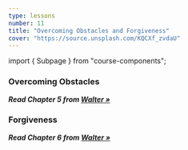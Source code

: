 ```yaml
---
type: lessons
number: 11
title: "Overcoming Obstacles and Forgiveness"
cover: "https://source.unsplash.com/KQCXf_zvdaU"
---
```

import { Subpage } from "course-components";

<Subpage slug="overcoming-obstacles">

### Overcoming Obstacles

***Read Chapter 5 from [Walter »][walter]***

</Subpage>
<Subpage slug="forgiveness">

### Forgiveness

***Read Chapter 6 from [Walter »][walter]***

[walter]: https://learning.oreilly.com/library/view/designing-for-emotion/9780133052954/

</Subpage>
